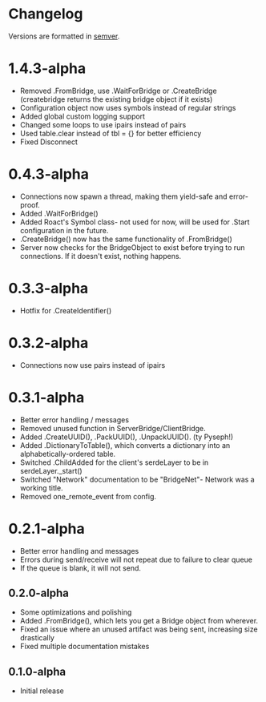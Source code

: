# Changelog
Versions are formatted in [semver](https://semver.org/spec/v2.0.0.html).

# 1.4.3-alpha
- Removed .FromBridge, use .WaitForBridge or .CreateBridge (createbridge returns the existing bridge object if it exists)
- Configuration object now uses symbols instead of regular strings
- Added global custom logging support
- Changed some loops to use ipairs instead of pairs
- Used table.clear instead of tbl = {} for better efficiency
- Fixed Disconnect

# 0.4.3-alpha
- Connections now spawn a thread, making them yield-safe and error-proof.
- Added .WaitForBridge()
- Added Roact's Symbol class- not used for now, will be used for .Start configuration in the future.
- .CreateBridge() now has the same functionality of .FromBridge()
- Server now checks for the BridgeObject to exist before trying to run connections. If it doesn't exist, nothing happens.

# 0.3.3-alpha
- Hotfix for .CreateIdentifier()

# 0.3.2-alpha
- Connections now use pairs instead of ipairs

# 0.3.1-alpha
- Better error handling / messages
- Removed unused function in ServerBridge/ClientBridge.
- Added .CreateUUID(), .PackUUID(), .UnpackUUID(). (ty Pyseph!)
- Added .DictionaryToTable(), which converts a dictionary into an alphabetically-ordered table.
- Switched .ChildAdded for the client's serdeLayer to be in serdeLayer._start()
- Switched "Network" documentation to be "BridgeNet"- Network was a working title.
- Removed one_remote_event from config.

# 0.2.1-alpha
- Better error handling and messages
- Errors during send/receive will not repeat due to failure to clear queue
- If the queue is blank, it will not send. 

## 0.2.0-alpha
- Some optimizations and polishing
- Added .FromBridge(), which lets you get a Bridge object from wherever.
- Fixed an issue where an unused artifact was being sent, increasing size drastically
- Fixed multiple documentation mistakes

## 0.1.0-alpha
- Initial release